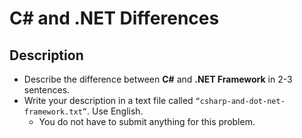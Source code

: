 # C# and .NET Differences

## Description
  - Describe the difference between **C#** and **.NET Framework** in 2-3 sentences.
  - Write your description in a text file called `“csharp-and-dot-net-framework.txt”`. Use English.
    - You do not have to submit anything for this problem.